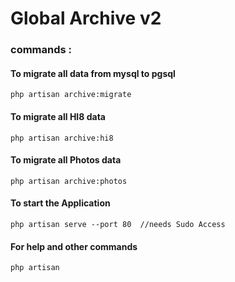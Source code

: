# Global Archive v2
### commands  : 
#### To migrate all data from mysql to pgsql
```
php artisan archive:migrate
```
#### To migrate all HI8 data
```
php artisan archive:hi8
```
#### To migrate all Photos data
```
php artisan archive:photos
```

#### To start the Application
```
php artisan serve --port 80  //needs Sudo Access
```

#### For help and other commands
```
php artisan 
```